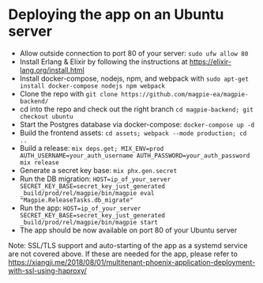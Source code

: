 # Deploying the app on an Ubuntu server

- Allow outside connection to port 80 of your server: `sudo ufw allow 80`
- Install Erlang & Elixir by following the instructions at https://elixir-lang.org/install.html
- Install docker-compose, nodejs, npm, and webpack with `sudo apt-get install docker-compose nodejs npm webpack`
- Clone the repo with `git clone https://github.com/magpie-ea/magpie-backend/`
- cd into the repo and check out the right branch `cd magpie-backend; git checkout ubuntu`
- Start the Postgres database via docker-compose: `docker-compose up -d`
- Build the frontend assets: `cd assets; webpack --mode production; cd ..`
- Build a release: `mix deps.get; MIX_ENV=prod AUTH_USERNAME=your_auth_username AUTH_PASSWORD=your_auth_password mix release`
- Generate a secret key base: `mix phx.gen.secret`
- Run the DB migration: `HOST=ip_of_your_server SECRET_KEY_BASE=secret_key_just_generated _build/prod/rel/magpie/bin/magpie eval "Magpie.ReleaseTasks.db_migrate"`
- Run the app: `HOST=ip_of_your_server SECRET_KEY_BASE=secret_key_just_generated _build/prod/rel/magpie/bin/magpie start`
- The app should be now available on port 80 of your Ubuntu server

Note: SSL/TLS support and auto-starting of the app as a systemd service are not covered above. If these are needed for the app, please refer to https://xiangji.me/2018/08/01/multitenant-phoenix-application-deployment-with-ssl-using-haproxy/
